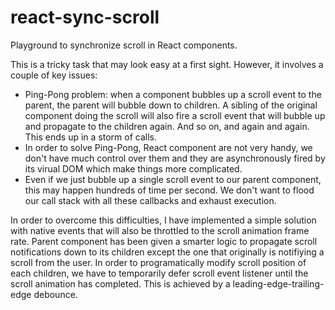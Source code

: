 # react-sync-scroll

Playground to synchronize scroll in React components.

This is a tricky task that may look easy at a first sight. However, it involves a couple of key issues:
- Ping-Pong problem: when a component bubbles up a scroll event to the parent, the parent will bubble down to children. A sibling of the original component doing the scroll will also fire a scroll event that will bubble up and propagate to the children again. And so on, and again and again. This ends up in a storm of calls.
- In order to solve Ping-Pong, React component are not very handy, we don't have much control over them and they are asynchronously fired by its virual DOM which make things more complicated.
- Even if we just bubble up a single scroll event to our parent component, this may happen hundreds of time per second. We don't want to flood our call stack with all these callbacks and exhaust execution. 

In order to overcome this difficulties, I have implemented a simple solution with native events that will also be throttled to the scroll animation frame rate. Parent component has been given a smarter logic to propagate scroll notifications down to its children except the one that originally is notifiying a scroll from the user. In order to programatically modify scroll position of each children, we have to temporarily defer scroll event listener until the scroll animation has completed. This is achieved by a leading-edge-trailing-edge debounce. 